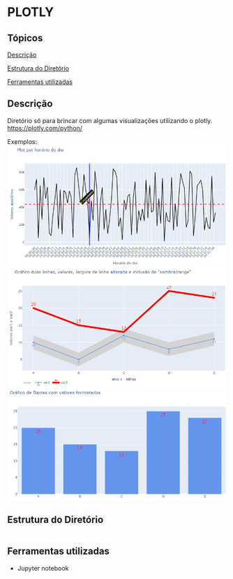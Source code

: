 # PLOTLY

## Tópicos 

[Descrição](#Descrição)

[Estrutura do Diretório](#Estrutura-do-Diretório)

[Ferramentas utilizadas](#Ferramentas-utilizadas)


## Descrição

Diretório só para brincar com algumas visualizações utilizando o plotly.
https://plotly.com/python/

Exemplos:
<img src="plot_hora_dia.png">
<img src="line_plot.png">
<img src="bar_plot.png">

## Estrutura do Diretório
```

```

## Ferramentas utilizadas

* Jupyter notebook